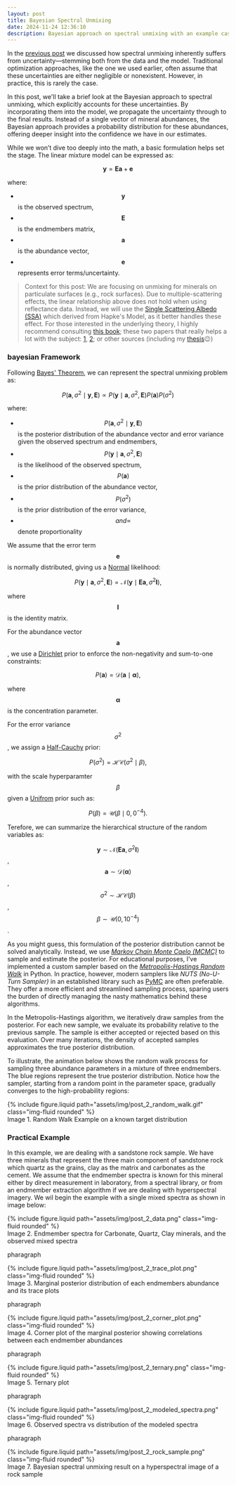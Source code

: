 ```yaml
---
layout: post
title: Bayesian Spectral Unmixing
date: 2024-11-24 12:36:10
description: Bayesian approach on spectral unmixing with an example case using hyperspectral images of sandstone drill core sample.
---
```


In the [previous post](https://nasirlukman.github.io/blog/2024/distance/) we discussed how spectral unmixing inherently suffers from uncertainty—stemming both from the data and the model. Traditional optimization approaches, like the one we used earlier, often assume that these uncertainties are either negligible or nonexistent. However, in practice, this is rarely the case.

In this post, we'll take a brief look at the Bayesian approach to spectral unmixing, which explicitly accounts for these uncertainties. By incorporating them into the model, we propagate the uncertainty through to the final results. Instead of a single vector of mineral abundances, the Bayesian approach provides a probability distribution for these abundances, offering deeper insight into the confidence we have in our estimates.

While we won’t dive too deeply into the math, a basic formulation helps set the stage. The linear mixture model can be expressed as:

$$ \mathbf{y} = \mathbf{E} \mathbf{a} + \mathbf{e} $$

where:
- $$ \mathbf{y} $$ is the observed spectrum,
- $$ \mathbf{E} $$ is the endmembers matrix,
- $$ \mathbf{a} $$ is the abundance vector,
- $$ \mathbf{e} $$ represents error terms/uncertainty.

> Context for this post: We are focusing on unmixing for minerals on particulate surfaces (e.g., rock surfaces). Due to multiple-scattering effects, the linear relationship above does not hold when using reflectance data. Instead, we will use the [Single Scattering Albedo (SSA)](https://en.wikipedia.org/wiki/Single-scattering_albedo) which derived from Hapke's Model, as it better handles these effect. For those interested in the underlying theory, I highly recommend consulting [this book](https://www.cambridge.org/core/books/theory-of-reflectance-and-emittance-spectroscopy/C266E1164D5E14DA18141F03D0E0EAB0); these two papers that really helps a lot with the subject: [1](https://agupubs.onlinelibrary.wiley.com/doi/abs/10.1029/JB094iB10p13619), [2](https://www.researchgate.net/publication/264564339_A_Review_of_Nonlinear_Hyperspectral_Unmixing_Methods); or other sources (including my [thesis](https://www.google.com/url?sa=t&source=web&rct=j&opi=89978449&url=http://essay.utwente.nl/101556/1/Lukman_MA_ITC.pdf&ved=2ahUKEwjqlY-m8faJAxUdw6ACHRUJKj0QFnoECBkQAQ&usg=AOvVaw3Tbo1LEGrTchQ7edNZoxGt)😉)


### bayesian Framework

Following [Bayes' Theorem](https://en.wikipedia.org/wiki/Bayes%27_theorem), we can represent the spectral unmixing problem as:

$$
P(\mathbf{a}, \sigma^2 \mid \mathbf{y}, \mathbf{E}) \propto P(\mathbf{y} \mid \mathbf{a}, \sigma^2, \mathbf{E}) P(\mathbf{a}) P(\sigma^2)
$$

where:
- $$ P(\mathbf{a}, \sigma^2 \mid \mathbf{y}, \mathbf{E}) $$ is the posterior distribution of the abundance vector and error variance given the observed spectrum and endmembers,
- $$ P(\mathbf{y} \mid \mathbf{a}, \sigma^2, \mathbf{E}) $$ is the likelihood of the observed spectrum,
- $$ P(\mathbf{a}) $$ is the prior distribution of the abundance vector,
- $$ P(\sigma^2) $$ is the prior distribution of the error variance,
- $$ and \propto $$ denote proportionality

We assume that the error term $$ \mathbf{e} $$ is normally distributed, giving us a [Normal](https://distribution-explorer.github.io/continuous/normal.html) likelihood:

$$
P(\mathbf{y} \mid \mathbf{a}, \sigma^2, \mathbf{E}) = \mathcal{N}(\mathbf{y} \mid \mathbf{E}\mathbf{a}, \sigma^2\mathbf{I}),
$$

where $$ \mathbf{I} $$ is the identity matrix. 

For the abundance vector $$ \mathbf{a} $$, we use a [Dirichlet](https://distribution-explorer.github.io/multivariate_continuous/dirichlet.html) prior to enforce the non-negativity and sum-to-one constraints:

$$
P(\mathbf{a}) = \mathcal{D}(\mathbf{a} \mid \boldsymbol{\alpha}),
$$

where $$ \boldsymbol{\alpha} $$ is the concentration parameter. 

For the error variance $$ \sigma^2 $$, we assign a [Half-Cauchy](https://distribution-explorer.github.io/continuous/halfcauchy.html) prior:

$$
P(\sigma^2) = \mathcal{HC}(\sigma^2 \mid \beta),
$$

with the scale hyperparamter $$ \beta $$ given a [Unifrom](https://distribution-explorer.github.io/continuous/uniform.html) prior such as:

$$
P(\beta) = \mathcal{U}(\beta \mid 0, 0^{-4}).
$$

Terefore, we can summarize the hierarchical structure of the random variables as:

$$ \mathbf{y} \sim \mathcal{N}(\mathbf{E}\mathbf{a}, \sigma^2\mathbf{I}) $$,
$$ \mathbf{a} \sim \mathcal{D}(\boldsymbol{\alpha}) $$,
$$ \sigma^2 \sim \mathcal{HC}(\beta) $$,
$$ \beta \sim \mathcal{U}(0, 10^{-4}) $$.

As you might guess, this formulation of the posterior distribution cannot be solved analytically. Instead, we use [*Markov Chain Monte Caelo (MCMC)*](https://en.wikipedia.org/wiki/Markov_chain_Monte_Carlo) to sample and estimate the posterior. For educational purposes, I’ve implemented a custom sampler based on the [*Metropolis-Hastings Random Walk*](https://en.wikipedia.org/wiki/Metropolis%E2%80%93Hastings_algorithm) in Python. In practice, however, modern samplers like *NUTS (No-U-Turn Sampler)* in an established library such as [PyMC](https://www.pymc.io/welcome.html) are often preferable. They offer a more efficient and streamlined sampling process, sparing users the burden of directly managing the nasty mathematics behind these algorithms.

In the Metropolis-Hastings algorithm, we iteratively draw samples from the posterior. For each new sample, we evaluate its probability relative to the previous sample. The sample is either accepted or rejected based on this evaluation. Over many iterations, the density of accepted samples approximates the true posterior distribution.

To illustrate, the animation below shows the random walk process for sampling three abundance parameters in a mixture of three endmembers. The blue regions represent the true posterior distribution. Notice how the sampler, starting from a random point in the parameter space, gradually converges to the high-probability regions:

<div class="row mt-3">
    <div class="col-sm mt-3 mt-md-0">
        {% include figure.liquid path="assets/img/post_2_random_walk.gif" class="img-fluid rounded" %}
    </div>
</div>
<div class="caption">
    Image 1. Random Walk Example on a known target distribution
</div>


### Practical Example

In this example, we are dealing with a sandstone rock sample. We have three minerals that represent the three main component of sandstone rock which quartz as the grains, clay as the matrix and carbonates as the cement. We assume that the endmember spectra is known for this mineral either by direct measurement in laboratory, from a spectral library, or from an endmember extraction algorithm if we are dealing with hyperspectral imagery. We wil begin the example with a single mixed spectra as shown in image below:

<div class="row mt-3">
    <div class="col-sm mt-3 mt-md-0">
        {% include figure.liquid path="assets/img/post_2_data.png" class="img-fluid rounded" %}
    </div>
</div>
<div class="caption">
    Image 2. Endmember spectra for Carbonate, Quartz, Clay minerals, and the observed mixed spectra
</div>


pharagraph

<div class="row mt-3">
    <div class="col-sm mt-3 mt-md-0">
        {% include figure.liquid path="assets/img/post_2_trace_plot.png" class="img-fluid rounded" %}
    </div>
</div>
<div class="caption">
    Image 3. Marginal posterior distribution of each endmembers abundance and its trace plots
</div>


pharagraph

<div class="row mt-3">
    <div class="col-sm mt-3 mt-md-0">
        {% include figure.liquid path="assets/img/post_2_corner_plot.png" class="img-fluid rounded" %}
    </div>
</div>
<div class="caption">
    Image 4. Corner plot of the marginal posterior showing correlations between each endmember abundances
</div>

pharagraph

<div class="row mt-3">
    <div class="col-sm mt-3 mt-md-0">
        {% include figure.liquid path="assets/img/post_2_ternary.png" class="img-fluid rounded" %}
    </div>
</div>
<div class="caption">
    Image 5. Ternary plot 
</div>

pharagraph

<div class="row mt-3">
    <div class="col-sm mt-3 mt-md-0">
        {% include figure.liquid path="assets/img/post_2_modeled_spectra.png" class="img-fluid rounded" %}
    </div>
</div>
<div class="caption">
    Image 6. Observed spectra vs distribution of the modeled spectra 
</div>

pharagraph

<div class="row mt-3">
    <div class="col-sm mt-3 mt-md-0">
        {% include figure.liquid path="assets/img/post_2_rock_sample.png" class="img-fluid rounded" %}
    </div>
</div>
<div class="caption">
    Image 7. Bayesian spectral unmixing result on a hyperspectral image of a rock sample
</div>